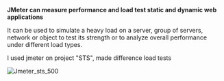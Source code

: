 <strong>JMeter can measure performance and load test static and dynamic web applications</strong>

It can be used to simulate a heavy load on a server, group of servers, network or object to test its strength or to analyze overall performance under different load types.


I used jmeter on project "STS",  made difference load tests


![Jmeter_sts_500](https://user-images.githubusercontent.com/106674394/182813857-5e883876-5594-41ce-9c4e-336afac44f18.png)
